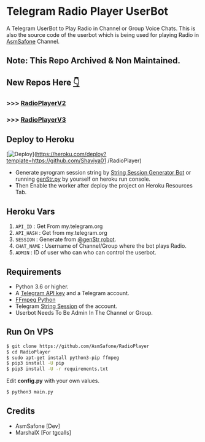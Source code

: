 # Telegram Radio Player UserBot

A Telegram UserBot to Play Radio in Channel or Group Voice Chats.
This is also the source code of the userbot which is being used for playing
Radio in [AsmSafone](https://t.me/AsmSafone) Channel.

## Note: This Repo Archived & Non Maintained. 

## New Repos Here [👇](https://t.me/AsmSafone)

### >>> [RadioPlayerV2](https://github.com/AsmSafone/RadioPlayer/tree/V2.0)

### >>> [RadioPlayerV3](https://github.com/AsmSafone/RadioPlayer/tree/V3.0)


## Deploy to Heroku

[![Deploy](https://www.herokucdn.com/deploy/button.svg)](https://heroku.com/deploy?template=https://github.com/Shaviya01
/RadioPlayer)

- Generate pyrogram session string by [String Session Generator Bot](http://t.me/genStr_robot) 
or running [genStr.py](genStr.py) by yourself on heroku run console.
- Then Enable the worker after deploy the project on Heroku Resources Tab.


## Heroku Vars

1. `API_ID` : Get From my.telegram.org
2. `API_HASH` : Get from my.telegram.org
3. `SESSION` : Generate from [@genStr robot](http://t.me/genStr_robot).
5. `CHAT_NAME` : Username of Channel/Group where the bot plays Radio.
7. `ADMIN` : ID of user who can who can control the userbot.


## Requirements

- Python 3.6 or higher.
- A
  [Telegram API key](https://docs.pyrogram.org/intro/quickstart#enjoy-the-api)
  and a Telegram account.
- [FFmpeg Python](https://www.ffmpeg.org/)
- Telegram [String Session](http://t.me/genStr_robot) of the account.
- Userbot Needs To Be Admin In The Channel or Group.

## Run On VPS

```sh
$ git clone https://github.com/AsmSafone/RadioPlayer
$ cd RadioPlayer
$ sudo apt-get install python3-pip ffmpeg
$ pip3 install -U pip
$ pip3 install -U -r requirements.txt
```
Edit **config.py** with your own values.

```sh
$ python3 main.py
```


## Credits

- AsmSafone [Dev]
- MarshalX [For tgcalls]
